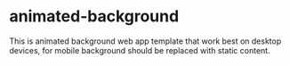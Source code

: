# animated-background

This is animated background web app template that work best on desktop devices, for mobile background should be replaced with static content.
